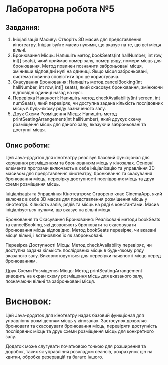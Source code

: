 # Лабораторна робота №5

## Завдання:

1. Ініціалізація Масиву: Створіть 3D масив для представлення кінотеатру. Ініціалізуйте масив нулями, що вказує на те, що всі місця вільні.
2. Бронювання Місць: Напишіть метод bookSeats(int hallNumber, int row, int[] seats), який приймає номер залу, номер ряду, номери місць для бронювання. Метод повинен позначити заброньовані місця, змінивши відповідні нулі на одиниці. Якщо місця заброньовані, система повинна сповістити про це користувача.
3. Скасування Бронювання: Напишіть метод cancelBooking(int hallNumber, int row, int[] seats), який скасовує бронювання, змінюючи відповідні одиниці назад на нулі.
4. Перевірка Наявності: Напишіть метод checkAvailability(int screen, int numSeats), який перевіряє, чи доступна задана кількість послідовних місць в будь-якому ряду зазначеного залу.
5. Друк Схеми Розміщення Місць: Напишіть метод printSeatingArrangement(int hallNumber), який друкує схему розміщення місць для даного залу, вказуючи заброньовані та доступні місця.

## Опис роботи:

Цей Java-додаток для кінотеатру реалізує базовий функціонал для керування розміщенням та бронюванням місць у кінозалах. Основні елементи програми включають в себе ініціалізацію та управління 3D масивом для представлення кінотеатру, бронювання та скасування бронювання місць, перевірку доступності послідовних місць та друк схеми розміщення місць.

Ініціалізація та Управління Кінотеатром: Створено клас CinemaApp, який включає в себе 3D масив для представлення розміщення місць у кінотеатрі. Кількість залів, рядів та місць на ряді є константами. Масив ініціалізується нулями, що вказує на вільні місця.

Бронювання та Скасування Бронювання: Реалізовані методи bookSeats та cancelBooking, які дозволяють бронювати та скасовувати бронювання місць відповідно. Метод bookSeats перевіряє, чи вказані місця вільні, і встановлює їх як заброньовані.

Перевірка Доступності Місць: Метод checkAvailability перевіряє, чи доступна задана кількість послідовних місць в будь-якому ряду вказаного залу. Використовується для перевірки наявності місць перед бронюванням.

Друк Схеми Розміщення Місць: Метод printSeatingArrangement виводить на екран схему розміщення місць для вказаного залу, позначаючи вільні та заброньовані місця.

# Висновок:

Цей Java-додаток для кінотеатру надає базовий функціонал для управління розміщенням місць у кінозалах. Застосунок дозволяє бронювати та скасовувати бронювання місць, перевіряти доступність послідовних місць та друк схеми розміщення місць для конкретного залу.

Додаток може слугувати початковою точкою для розширення та доробок, таких як управління розкладом сеансів, розрахунок цін на квитки, обробка резервацій та багато іншого.